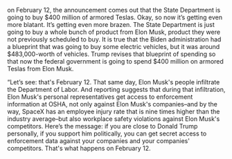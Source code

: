 on February 12, the announcement comes out that the State Department is going to buy $400 million of armored Teslas. Okay, so now it’s getting even more blatant. It’s getting even more brazen. The State Department is just going to buy a whole bunch of product from Elon Musk, product they were not previously scheduled to buy. It is true that the Biden administration had a blueprint that was going to buy some electric vehicles, but it was around $483,000-worth of vehicles. Trump revises that blueprint of spending so that now the federal government is going to spend $400 million on armored Teslas from Elon Musk.

“Let’s see: that's February 12. That same day, Elon Musk's people infiltrate the Department of Labor. And reporting suggests that during that infiltration, Elon Musk's personal representatives get access to enforcement information at OSHA, not only against Elon Musk's companies–and by the way, SpaceX has an employee injury rate that is nine times higher than the industry average–but also workplace safety violations against Elon Musk's competitors. Here’s the message: if you are close to Donald Trump personally, if you support him politically, you can get secret access to enforcement data against your companies and your companies' competitors. That's what happens on February 12. 